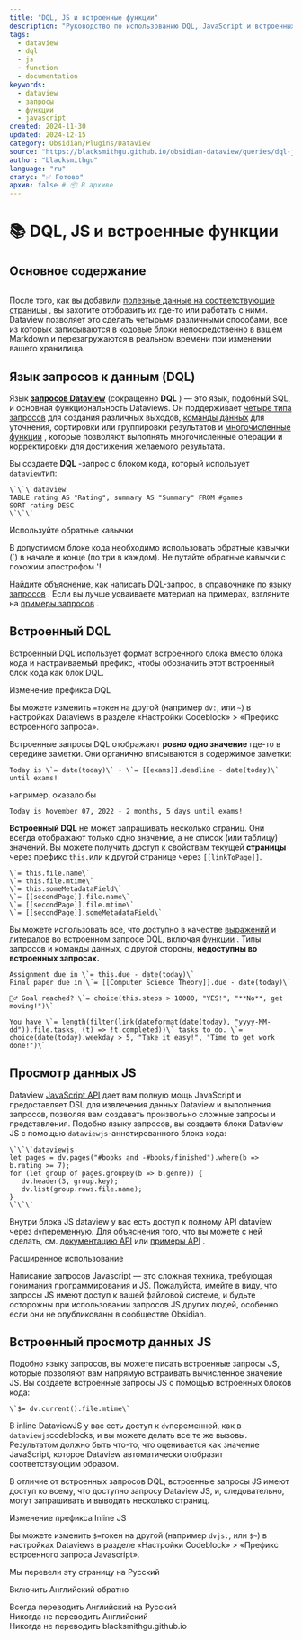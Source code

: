 ```yaml
---
title: "DQL, JS и встроенные функции"
description: "Руководство по использованию DQL, JavaScript и встроенных функций в Dataview"
tags:
  - dataview
  - dql
  - js
  - function
  - documentation
keywords:
  - dataview
  - запросы
  - функции
  - javascript
created: 2024-11-30
updated: 2024-12-15
category: Obsidian/Plugins/Dataview
source: "https://blacksmithgu.github.io/obsidian-dataview/queries/dql-js-inline/"
author: "blacksmithgu"
language: "ru"
статус: "✅ Готово"
архив: false # 📦 В архиве
---
```


# 📚 DQL, JS и встроенные функции

## Основное содержание

```table-of-contents
```

После того, как вы добавили [полезные данные на соответствующие страницы](https://blacksmithgu.github.io/obsidian-dataview/annotation/add-metadata/) , вы захотите отобразить их где-то или работать с ними. Dataview позволяет это сделать четырьмя различными способами, все из которых записываются в кодовые блоки непосредственно в вашем Markdown и перезагружаются в реальном времени при изменении вашего хранилища.

## Язык запросов к данным (DQL)

Язык [**запросов Dataview**](https://blacksmithgu.github.io/obsidian-dataview/queries/structure) (сокращенно **DQL** ) — это язык, подобный SQL, и основная функциональность Dataviews. Он поддерживает [четыре типа запросов](https://blacksmithgu.github.io/obsidian-dataview/queries/query-types/) для создания различных выходов, [команды данных](https://blacksmithgu.github.io/obsidian-dataview/queries/data-commands/) для уточнения, сортировки или группировки результатов и [многочисленные функции](https://blacksmithgu.github.io/obsidian-dataview/reference/functions/) , которые позволяют выполнять многочисленные операции и корректировки для достижения желаемого результата.

Вы создаете **DQL** -запрос с блоком кода, который использует `dataview`тип:

```
\`\`\`dataview
TABLE rating AS "Rating", summary AS "Summary" FROM #games
SORT rating DESC
\`\`\`
```

Используйте обратные кавычки

В допустимом блоке кода необходимо использовать обратные кавычки (\`) в начале и конце (по три в каждом). Не путайте обратные кавычки с похожим апострофом '!

Найдите объяснение, как написать DQL-запрос, в [справочнике по языку запросов](https://blacksmithgu.github.io/obsidian-dataview/queries/structure) . Если вы лучше усваиваете материал на примерах, взгляните на [примеры запросов](https://blacksmithgu.github.io/obsidian-dataview/resources/examples) .

## Встроенный DQL

Встроенный DQL использует формат встроенного блока вместо блока кода и настраиваемый префикс, чтобы обозначить этот встроенный блок кода как блок DQL.

Изменение префикса DQL

Вы можете изменить `=`токен на другой (например `dv:`, или `~`) в настройках Dataviews в разделе «Настройки Codeblock» > «Префикс встроенного запроса».

Встроенные запросы DQL отображают **ровно одно значение** где-то в середине заметки. Они органично вписываются в содержимое заметки:

```
Today is \`= date(today)\` - \`= [[exams]].deadline - date(today)\` until exams!
```

например, оказало бы

```
Today is November 07, 2022 - 2 months, 5 days until exams!
```

**Встроенный DQL** не может запрашивать несколько страниц. Они всегда отображают только одно значение, а не список (или таблицу) значений. Вы можете получить доступ к свойствам текущей **страницы** через префикс `this.`или к другой странице через `[[linkToPage]]`.

```
\`= this.file.name\`
\`= this.file.mtime\`
\`= this.someMetadataField\`
\`= [[secondPage]].file.name\`
\`= [[secondPage]].file.mtime\`
\`= [[secondPage]].someMetadataField\`
```

Вы можете использовать все, что доступно в качестве [выражений](https://blacksmithgu.github.io/obsidian-dataview/reference/expressions) и [литералов](https://blacksmithgu.github.io/obsidian-dataview/reference/literals) во встроенном запросе DQL, включая [функции](https://blacksmithgu.github.io/obsidian-dataview/reference/functions) . Типы запросов и команды данных, с другой стороны, **недоступны во встроенных запросах.**

```
Assignment due in \`= this.due - date(today)\`
Final paper due in \`= [[Computer Science Theory]].due - date(today)\`

🏃‍♂️ Goal reached? \`= choice(this.steps > 10000, "YES!", "**No**, get moving!")\`

You have \`= length(filter(link(dateformat(date(today), "yyyy-MM-dd")).file.tasks, (t) => !t.completed))\` tasks to do. \`= choice(date(today).weekday > 5, "Take it easy!", "Time to get work done!")\` 
```

## Просмотр данных JS

Dataview [JavaScript API](https://blacksmithgu.github.io/obsidian-dataview/api/intro) дает вам полную мощь JavaScript и предоставляет DSL для извлечения данных Dataview и выполнения запросов, позволяя вам создавать произвольно сложные запросы и представления. Подобно языку запросов, вы создаете блоки Dataview JS с помощью `dataviewjs`\-аннотированного блока кода:

```
\`\`\`dataviewjs
let pages = dv.pages("#books and -#books/finished").where(b => b.rating >= 7);
for (let group of pages.groupBy(b => b.genre)) {
   dv.header(3, group.key);
   dv.list(group.rows.file.name);
}
\`\`\`
```

Внутри блока JS dataview у вас есть доступ к полному API dataview через `dv`переменную. Для объяснения того, что вы можете с ней сделать, см. [документацию API](https://blacksmithgu.github.io/obsidian-dataview/api/code-reference) или [примеры API](https://blacksmithgu.github.io/obsidian-dataview/api/code-examples) .

Расширенное использование

Написание запросов Javascript — это сложная техника, требующая понимания программирования и JS. Пожалуйста, имейте в виду, что запросы JS имеют доступ к вашей файловой системе, и будьте осторожны при использовании запросов JS других людей, особенно если они не опубликованы в сообществе Obsidian.

## Встроенный просмотр данных JS

Подобно языку запросов, вы можете писать встроенные запросы JS, которые позволяют вам напрямую встраивать вычисленное значение JS. Вы создаете встроенные запросы JS с помощью встроенных блоков кода:

```
\`$= dv.current().file.mtime\`
```

В inline DataviewJS у вас есть доступ к `dv`переменной, как в `dataviewjs`codeblocks, и вы можете делать все те же вызовы. Результатом должно быть что-то, что оценивается как значение JavaScript, которое Dataview автоматически отобразит соответствующим образом.

В отличие от встроенных запросов DQL, встроенные запросы JS имеют доступ ко всему, что доступно запросу Dataview JS, и, следовательно, могут запрашивать и выводить несколько страниц.

Изменение префикса Inline JS

Вы можете изменить `$=`токен на другой (например `dvjs:`, или `$~`) в настройках Dataviews в разделе «Настройки Codeblock» > «Префикс встроенного запроса Javascript».

Мы перевели эту страницу на Русский

Включить Английский обратно

Всегда переводить Английский на Русский  
Никогда не переводить Английский  
Никогда не переводить blacksmithgu.github.io